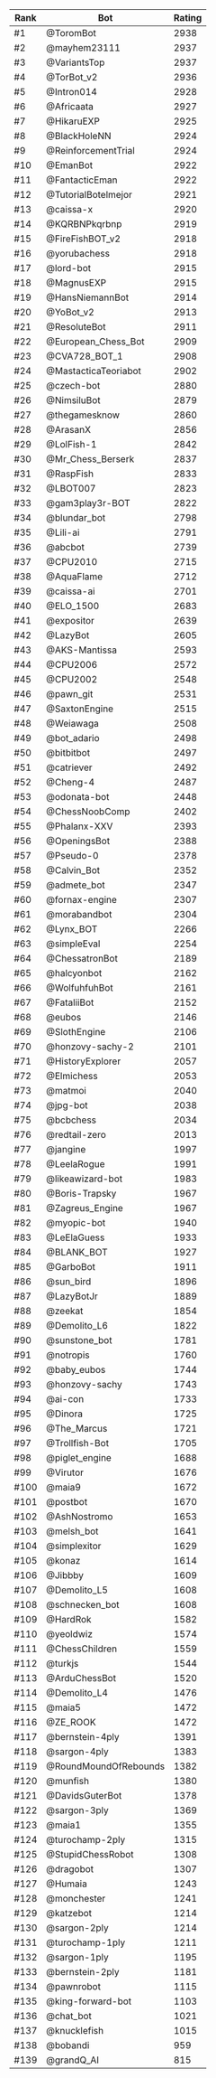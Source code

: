 Rank|Bot|Rating
---|---|---
#1|@ToromBot|2938
#2|@mayhem23111|2937
#3|@VariantsTop|2937
#4|@TorBot_v2|2936
#5|@Intron014|2928
#6|@Africaata|2927
#7|@HikaruEXP|2925
#8|@BlackHoleNN|2924
#9|@ReinforcementTrial|2924
#10|@EmanBot|2922
#11|@FantacticEman|2922
#12|@TutorialBotelmejor|2921
#13|@caissa-x|2920
#14|@KQRBNPkqrbnp|2919
#15|@FireFishBOT_v2|2918
#16|@yorubachess|2918
#17|@lord-bot|2915
#18|@MagnusEXP|2915
#19|@HansNiemannBot|2914
#20|@YoBot_v2|2913
#21|@ResoluteBot|2911
#22|@European_Chess_Bot|2909
#23|@CVA728_BOT_1|2908
#24|@MastacticaTeoriabot|2902
#25|@czech-bot|2880
#26|@NimsiluBot|2879
#27|@thegamesknow|2860
#28|@ArasanX|2856
#29|@LolFish-1|2842
#30|@Mr_Chess_Berserk|2837
#31|@RaspFish|2833
#32|@LBOT007|2823
#33|@gam3play3r-BOT|2822
#34|@blundar_bot|2798
#35|@Lili-ai|2791
#36|@abcbot|2739
#37|@CPU2010|2715
#38|@AquaFlame|2712
#39|@caissa-ai|2701
#40|@ELO_1500|2683
#41|@expositor|2639
#42|@LazyBot|2605
#43|@AKS-Mantissa|2593
#44|@CPU2006|2572
#45|@CPU2002|2548
#46|@pawn_git|2531
#47|@SaxtonEngine|2515
#48|@Weiawaga|2508
#49|@bot_adario|2498
#50|@bitbitbot|2497
#51|@catriever|2492
#52|@Cheng-4|2487
#53|@odonata-bot|2448
#54|@ChessNoobComp|2402
#55|@Phalanx-XXV|2393
#56|@OpeningsBot|2388
#57|@Pseudo-0|2378
#58|@Calvin_Bot|2352
#59|@admete_bot|2347
#60|@fornax-engine|2307
#61|@morabandbot|2304
#62|@Lynx_BOT|2266
#63|@simpleEval|2254
#64|@ChessatronBot|2189
#65|@halcyonbot|2162
#66|@WolfuhfuhBot|2161
#67|@FataliiBot|2152
#68|@eubos|2146
#69|@SlothEngine|2106
#70|@honzovy-sachy-2|2101
#71|@HistoryExplorer|2057
#72|@Elmichess|2053
#73|@matmoi|2040
#74|@jpg-bot|2038
#75|@bcbchess|2034
#76|@redtail-zero|2013
#77|@jangine|1997
#78|@LeelaRogue|1991
#79|@likeawizard-bot|1983
#80|@Boris-Trapsky|1967
#81|@Zagreus_Engine|1967
#82|@myopic-bot|1940
#83|@LeElaGuess|1933
#84|@BLANK_BOT|1927
#85|@GarboBot|1911
#86|@sun_bird|1896
#87|@LazyBotJr|1889
#88|@zeekat|1854
#89|@Demolito_L6|1822
#90|@sunstone_bot|1781
#91|@notropis|1760
#92|@baby_eubos|1744
#93|@honzovy-sachy|1743
#94|@ai-con|1733
#95|@Dinora|1725
#96|@The_Marcus|1721
#97|@Trollfish-Bot|1705
#98|@piglet_engine|1688
#99|@Virutor|1676
#100|@maia9|1672
#101|@postbot|1670
#102|@AshNostromo|1653
#103|@melsh_bot|1641
#104|@simplexitor|1629
#105|@konaz|1614
#106|@Jibbby|1609
#107|@Demolito_L5|1608
#108|@schnecken_bot|1608
#109|@HardRok|1582
#110|@yeoldwiz|1574
#111|@ChessChildren|1559
#112|@turkjs|1544
#113|@ArduChessBot|1520
#114|@Demolito_L4|1476
#115|@maia5|1472
#116|@ZE_ROOK|1472
#117|@bernstein-4ply|1391
#118|@sargon-4ply|1383
#119|@RoundMoundOfRebounds|1382
#120|@munfish|1380
#121|@DavidsGuterBot|1378
#122|@sargon-3ply|1369
#123|@maia1|1355
#124|@turochamp-2ply|1315
#125|@StupidChessRobot|1308
#126|@dragobot|1307
#127|@Humaia|1243
#128|@monchester|1241
#129|@katzebot|1214
#130|@sargon-2ply|1214
#131|@turochamp-1ply|1211
#132|@sargon-1ply|1195
#133|@bernstein-2ply|1181
#134|@pawnrobot|1115
#135|@king-forward-bot|1103
#136|@chat_bot|1021
#137|@knucklefish|1015
#138|@bobandi|959
#139|@grandQ_AI|815

